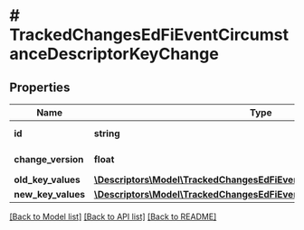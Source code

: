 # # TrackedChangesEdFiEventCircumstanceDescriptorKeyChange

## Properties

Name | Type | Description | Notes
------------ | ------------- | ------------- | -------------
**id** | **string** | Resource identifier | [optional]
**change_version** | **float** | Change version | [optional]
**old_key_values** | [**\Descriptors\Model\TrackedChangesEdFiEventCircumstanceDescriptorKey**](TrackedChangesEdFiEventCircumstanceDescriptorKey.md) |  | [optional]
**new_key_values** | [**\Descriptors\Model\TrackedChangesEdFiEventCircumstanceDescriptorKey**](TrackedChangesEdFiEventCircumstanceDescriptorKey.md) |  | [optional]

[[Back to Model list]](../../README.md#models) [[Back to API list]](../../README.md#endpoints) [[Back to README]](../../README.md)
